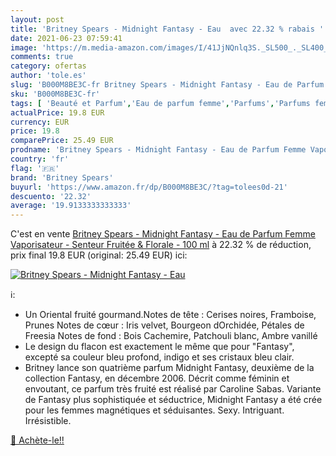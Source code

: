 ```yaml
---
layout: post
title: 'Britney Spears - Midnight Fantasy - Eau  avec 22.32 % rabais '
date: 2021-06-23 07:59:41
image: 'https://m.media-amazon.com/images/I/41JjNQnlq3S._SL500_._SL400_.jpg'
comments: true
category: ofertas
author: 'tole.es'
slug: 'B000M8BE3C-fr Britney Spears - Midnight Fantasy - Eau de Parfum Femme...'
sku: 'B000M8BE3C-fr'
tags: [ 'Beauté et Parfum','Eau de parfum femme','Parfums','Parfums femme','britney spears', ]
actualPrice: 19.8 EUR
currency: EUR
price: 19.8
comparePrice: 25.49 EUR
prodname: 'Britney Spears - Midnight Fantasy - Eau de Parfum Femme Vaporisateur - Senteur Fruitée & Florale - 100 ml'
country: 'fr'
flag: '🇫🇷'
brand: 'Britney Spears'
buyurl: 'https://www.amazon.fr/dp/B000M8BE3C/?tag=tolees0d-21'
descuento: '22.32'
average: '19.9133333333333'
---
```


C'est en vente [Britney Spears - Midnight Fantasy - Eau de Parfum Femme Vaporisateur - Senteur Fruitée & Florale - 100 ml](https://www.amazon.fr/dp/B000M8BE3C/?tag=tolees0d-21)  à  22.32 % de réduction, prix final  19.8 EUR (original: 25.49 EUR) ici:

[![Britney Spears - Midnight Fantasy - Eau ](https://m.media-amazon.com/images/I/41JjNQnlq3S._SL500_._SL400_.jpg)](https://www.amazon.fr/dp/B000M8BE3C/?tag=tolees0d-21)

ℹ️:

- Un Oriental fruité gourmand.Notes de tête : Cerises noires, Framboise, Prunes Notes de cœur : Iris velvet, Bourgeon dOrchidée, Pétales de Freesia Notes de fond : Bois Cachemire, Patchouli blanc, Ambre vanillé
- Le design du flacon est exactement le même que pour "Fantasy", excepté sa couleur bleu profond, indigo et ses cristaux bleu clair.
- Britney lance son quatrième parfum Midnight Fantasy, deuxième de la collection Fantasy, en décembre 2006. Décrit comme féminin et envoutant, ce parfum très fruité est réalisé par Caroline Sabas. Variante de Fantasy plus sophistiquée et séductrice, Midnight Fantasy a été crée pour les femmes magnétiques et séduisantes. Sexy. Intriguant. Irrésistible.

[🛒 Achète-le!!](https://www.amazon.fr/dp/B000M8BE3C/?tag=tolees0d-21)
